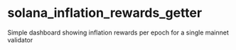 # solana_inflation_rewards_getter
Simple dashboard showing inflation rewards per epoch for a single mainnet validator
